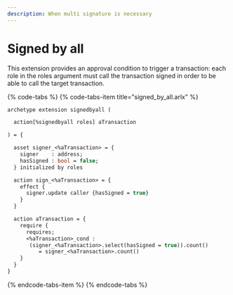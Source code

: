 ```yaml
---
description: When multi signature is necessary
---
```


# Signed by all

This extension provides an approval condition to trigger a transaction: each role in the roles argument must call the transaction signed in order to be able to call the target transaction.

{% code-tabs %}
{% code-tabs-item title="signed\_by\_all.arlx" %}
```ocaml
archetype extension signedbyall (

  action[%signedbyall roles] aTransaction

) = {

  asset signer_<%aTransaction> = {
    signer    : address;
    hasSigned : bool = false;
  } initialized by roles

  action sign_<%aTransaction> = {
    effect {
      signer.update caller {hasSigned = true}
    }
  }

  action aTransaction = {
    require {
      requires;
      <%aTransaction>_cond :
       (signer_<%aTransaction>.select(hasSigned = true)).count()
          = signer_<%aTransaction>.count()
    }
  }
}
```
{% endcode-tabs-item %}
{% endcode-tabs %}

